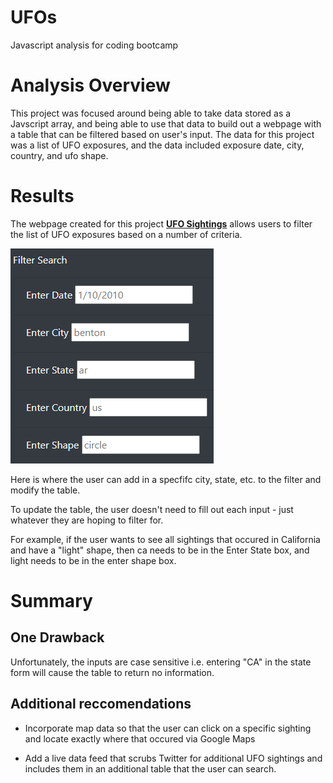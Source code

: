 # UFOs
Javascript analysis for coding bootcamp

# Analysis Overview

This project was focused around being able to take data stored as a Javscript array, and being able to use that data to build out a webpage with a table that can be filtered based on user's input. 
The data for this project was a list of UFO exposures, and the data included exposure date, city, country, and ufo shape. 

# Results

The webpage created for this project **[UFO Sightings](http://tbrech4.github.io/UFOs/)** allows users to filter the list of UFO exposures based on a number of criteria.

![filter](https://github.com/tbrech4/UFOs/blob/main/images/filters.png)

Here is where the user can add in a specfifc city, state, etc. to the filter and modify the table.

To update the table, the user doesn't need to fill out each input - just whatever they are hoping to filter for.

For example, if the user wants to see all sightings that occured in California and have a "light" shape, then ca needs to be in the Enter State box, and light needs to be in the enter shape box.

# Summary

## One Drawback

Unfortunately, the inputs are case sensitive i.e. entering "CA" in the state form will cause the table to return no information.


## Additional reccomendations

* Incorporate map data so that the user can click on a specific sighting and locate exactly where that occured via Google Maps

* Add a live data feed that scrubs Twitter for additional UFO sightings and includes them in an additional table that the user can search.



